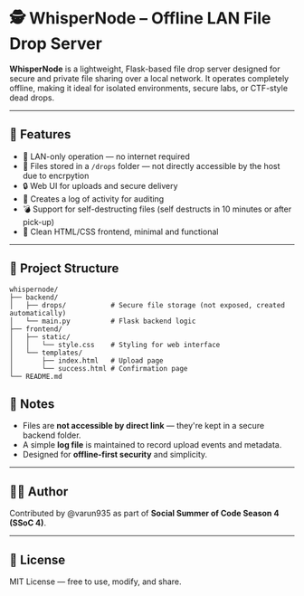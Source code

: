 # 🕵️ WhisperNode – Offline LAN File Drop Server

**WhisperNode** is a lightweight, Flask-based file drop server designed for secure and private file sharing over a local network. It operates completely offline, making it ideal for isolated environments, secure labs, or CTF-style dead drops.

---

## 🚀 Features

- 📡 LAN-only operation — no internet required  
- 📁 Files stored in a `/drops` folder — not directly accessible by the host due to encrpytion
- 🔒 Web UI for uploads and secure delivery  
- 🧠 Creates a log of activity for auditing  
- 💣 Support for self-destructing files (self destructs in 10 minutes or after pick-up)  
- 🧊 Clean HTML/CSS frontend, minimal and functional

---

## 📁 Project Structure
```
whispernode/
├── backend/
│   ├── drops/           # Secure file storage (not exposed, created automatically)
│   └── main.py          # Flask backend logic
├── frontend/
│   ├── static/
│   │   └── style.css    # Styling for web interface
│   └── templates/
│       ├── index.html   # Upload page
│       └── success.html # Confirmation page
└── README.md
```
## 🔐 Notes

- Files are **not accessible by direct link** — they're kept in a secure backend folder.
- A simple **log file** is maintained to record upload events and metadata.
- Designed for **offline-first security** and simplicity.

---

## 👨‍💻 Author

Contributed by @varun935 as part of **Social Summer of Code Season 4 (SSoC 4)**.

---

## 📜 License

MIT License — free to use, modify, and share.
```
